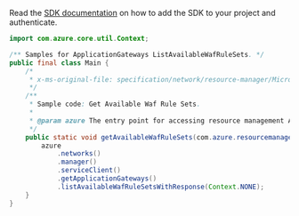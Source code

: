 Read the [SDK documentation](https://github.com/Azure/azure-sdk-for-java/blob/azure-resourcemanager_2.13.0/sdk/resourcemanager/azure-resourcemanager/README.md) on how to add the SDK to your project and authenticate.

```java
import com.azure.core.util.Context;

/** Samples for ApplicationGateways ListAvailableWafRuleSets. */
public final class Main {
    /*
     * x-ms-original-file: specification/network/resource-manager/Microsoft.Network/stable/2021-05-01/examples/ApplicationGatewayAvailableWafRuleSetsGet.json
     */
    /**
     * Sample code: Get Available Waf Rule Sets.
     *
     * @param azure The entry point for accessing resource management APIs in Azure.
     */
    public static void getAvailableWafRuleSets(com.azure.resourcemanager.AzureResourceManager azure) {
        azure
            .networks()
            .manager()
            .serviceClient()
            .getApplicationGateways()
            .listAvailableWafRuleSetsWithResponse(Context.NONE);
    }
}
```
